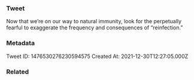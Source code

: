 ### Tweet
Now that we’re on our way to natural immunity, look for the perpetually fearful to exaggerate the frequency and consequences of “reinfection.”

### Metadata
Tweet ID: 1476530276230594575
Created At: 2021-12-30T12:27:05.000Z

### Related

